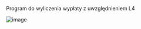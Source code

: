 Program do wyliczenia wypłaty z uwzględnieniem L4

![image](https://github.com/user-attachments/assets/f10002e9-f4df-497b-9875-a8f2841a7f4f)

